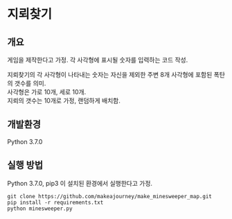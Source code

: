 # 지뢰찾기

## 개요

게임을 제작한다고 가정. 
각 사각형에 표시될 숫자를 입력하는 코드 작성.  

지뢰찾기의 각 사각형이 나타내는 숫자는 자신을 제외한 주변 8개 사각형에 포함된 폭탄의 갯수를 의미.    
사각형은 가로 10개, 세로 10개.  
지뢰의 갯수는 10개로 가정, 랜덤하게 배치함.  

## 개발환경

Python 3.7.0  

## 실행 방법

Python 3.7.0, pip3 이 설치된 환경에서 실행한다고 가정.  

~~~
git clone https://github.com/makeajourney/make_minesweeper_map.git
pip install -r requirements.txt
python minesweeper.py
~~~